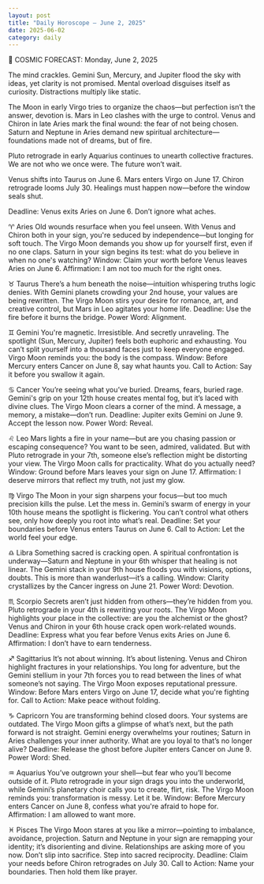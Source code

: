 ```yaml
---
layout: post
title: "Daily Horoscope – June 2, 2025"
date: 2025-06-02
category: daily
---
```


🌌 COSMIC FORECAST: Monday, June 2, 2025

The mind crackles. Gemini Sun, Mercury, and Jupiter flood the sky with ideas, yet clarity is not promised. Mental overload disguises itself as curiosity. Distractions multiply like static.

The Moon in early Virgo tries to organize the chaos—but perfection isn’t the answer, devotion is. Mars in Leo clashes with the urge to control. Venus and Chiron in late Aries mark the final wound: the fear of not being chosen. Saturn and Neptune in Aries demand new spiritual architecture—foundations made not of dreams, but of fire.

Pluto retrograde in early Aquarius continues to unearth collective fractures. We are not who we once were. The future won’t wait.

Venus shifts into Taurus on June 6. Mars enters Virgo on June 17. Chiron retrograde looms July 30.
Healings must happen now—before the window seals shut.

Deadline: Venus exits Aries on June 6. Don’t ignore what aches.



♈︎ Aries
Old wounds resurface when you feel unseen. With Venus and Chiron both in your sign, you're seduced by independence—but longing for soft touch. The Virgo Moon demands you show up for yourself first, even if no one claps. Saturn in your sign begins its test: what do you believe in when no one's watching?
Window: Claim your worth before Venus leaves Aries on June 6.
Affirmation: I am not too much for the right ones.



♉︎ Taurus
There’s a hum beneath the noise—intuition whispering truths logic denies. With Gemini planets crowding your 2nd house, your values are being rewritten. The Virgo Moon stirs your desire for romance, art, and creative control, but Mars in Leo agitates your home life.
Deadline: Use the fire before it burns the bridge.
Power Word: Alignment.



♊︎ Gemini
You're magnetic. Irresistible. And secretly unraveling. The spotlight (Sun, Mercury, Jupiter) feels both euphoric and exhausting. You can’t split yourself into a thousand faces just to keep everyone engaged. Virgo Moon reminds you: the body is the compass.
Window: Before Mercury enters Cancer on June 8, say what haunts you.
Call to Action: Say it before you swallow it again.



♋︎ Cancer
You’re seeing what you’ve buried. Dreams, fears, buried rage. Gemini's grip on your 12th house creates mental fog, but it’s laced with divine clues. The Virgo Moon clears a corner of the mind. A message, a memory, a mistake—don’t run.
Deadline: Jupiter exits Gemini on June 9. Accept the lesson now.
Power Word: Reveal.



♌︎ Leo
Mars lights a fire in your name—but are you chasing passion or escaping consequence? You want to be seen, admired, validated. But with Pluto retrograde in your 7th, someone else’s reflection might be distorting your view. The Virgo Moon calls for practicality. What do you actually need?
Window: Ground before Mars leaves your sign on June 17.
Affirmation: I deserve mirrors that reflect my truth, not just my glow.

♍︎ Virgo
The Moon in your sign sharpens your focus—but too much precision kills the pulse. Let the mess in. Gemini’s swarm of energy in your 10th house means the spotlight is flickering. You can’t control what others see, only how deeply you root into what’s real.
Deadline: Set your boundaries before Venus enters Taurus on June 6.
Call to Action: Let the world feel your edge.

♎︎ Libra
Something sacred is cracking open. A spiritual confrontation is underway—Saturn and Neptune in your 6th whisper that healing is not linear. The Gemini stack in your 9th house floods you with visions, options, doubts. This is more than wanderlust—it’s a calling.
Window: Clarity crystallizes by the Cancer ingress on June 21.
Power Word: Devotion.

♏︎ Scorpio
Secrets aren’t just hidden from others—they’re hidden from you. Pluto retrograde in your 4th is rewriting your roots. The Virgo Moon highlights your place in the collective: are you the alchemist or the ghost? Venus and Chiron in your 6th house crack open work-related wounds.
Deadline: Express what you fear before Venus exits Aries on June 6.
Affirmation: I don’t have to earn tenderness.

♐︎ Sagittarius
It’s not about winning. It’s about listening. Venus and Chiron highlight fractures in your relationships. You long for adventure, but the Gemini stellium in your 7th forces you to read between the lines of what someone’s not saying. The Virgo Moon exposes reputational pressure.
Window: Before Mars enters Virgo on June 17, decide what you're fighting for.
Call to Action: Make peace without folding.

♑︎ Capricorn
You are transforming behind closed doors. Your systems are outdated. The Virgo Moon gifts a glimpse of what’s next, but the path forward is not straight. Gemini energy overwhelms your routines; Saturn in Aries challenges your inner authority. What are you loyal to that’s no longer alive?
Deadline: Release the ghost before Jupiter enters Cancer on June 9.
Power Word: Shed.

♒︎ Aquarius
You’ve outgrown your shell—but fear who you’ll become outside of it. Pluto retrograde in your sign drags you into the underworld, while Gemini’s planetary choir calls you to create, flirt, risk. The Virgo Moon reminds you: transformation is messy. Let it be.
Window: Before Mercury enters Cancer on June 8, confess what you're afraid to hope for.
Affirmation: I am allowed to want more.

♓︎ Pisces
The Virgo Moon stares at you like a mirror—pointing to imbalance, avoidance, projection. Saturn and Neptune in your sign are remapping your identity; it’s disorienting and divine. Relationships are asking more of you now. Don’t slip into sacrifice. Step into sacred reciprocity.
Deadline: Claim your needs before Chiron retrogrades on July 30.
Call to Action: Name your boundaries. Then hold them like prayer.

